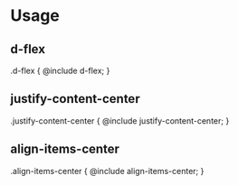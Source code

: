 # Usage

## d-flex

.d-flex {
@include d-flex;
}

## justify-content-center

.justify-content-center {
@include justify-content-center;
}

## align-items-center

.align-items-center {
@include align-items-center;
}
